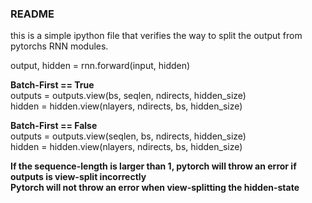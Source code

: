 ### README

this is a simple ipython file that verifies the way to split the output from pytorchs RNN modules. 

output, hidden = rnn.forward(input, hidden)

**Batch-First == True**</br>
outputs = outputs.view(bs,      seqlen,   ndirects, hidden_size)</br>
hidden  =  hidden.view(nlayers, ndirects, bs,       hidden_size)</br>

**Batch-First == False**</br>
outputs = outputs.view(seqlen,  bs,       ndirects, hidden_size)</br>
hidden  =  hidden.view(nlayers, ndirects, bs,       hidden_size)</br>

**If the sequence-length is larger than 1, pytorch will throw an error if outputs is view-split incorrectly**</br>
**Pytorch will not throw an error when view-splitting the hidden-state**
